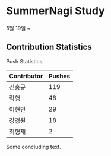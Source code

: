 # SummerNagi Study

5월 19일 ~ 

## Contribution Statistics

Push Statistics:

| Contributor | Pushes |
| ----------- | ------ |
| 신홍규 | 119 |
| 락햄 | 48 |
| 이현민 | 29 |
| 강경원 | 18 |
| 최형재 | 2 |

Some concluding text.
